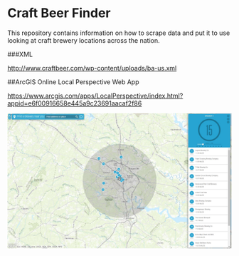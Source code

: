 # Craft Beer Finder
This repository contains information on how to scrape data and put it to use looking at craft brewery locations across the nation.

###XML

http://www.craftbeer.com/wp-content/uploads/ba-us.xml

##ArcGIS Online Local Perspective Web App

https://www.arcgis.com/apps/LocalPerspective/index.html?appid=e6f00916658e445a9c23691aacaf2f86 

![Screenshot 1](https://github.com/briankingery87/WebScraping/blob/master/CraftBreweries/CraftBeerWebApp.JPG)

